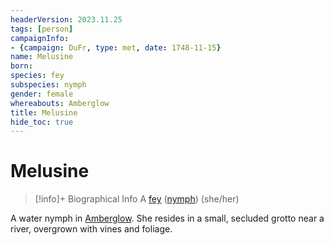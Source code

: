 ```yaml
---
headerVersion: 2023.11.25
tags: [person]
campaignInfo:
- {campaign: DuFr, type: met, date: 1748-11-15}
name: Melusine
born:
species: fey
subspecies: nymph
gender: female
whereabouts: Amberglow
title: Melusine
hide_toc: true
---
```

# Melusine
>[!info]+ Biographical Info
> A [fey](<../../species/children-of-the-divine/fey/fey.md>) ([nymph](<../../species/children-of-the-divine/fey/fey.md>)) (she/her)
>> 
>> 

A water nymph in [Amberglow](<../../cosmology/multiverse/echo-realms/feywild/amberglow.md>). She resides in a small, secluded grotto near a river, overgrown with vines and foliage. 

